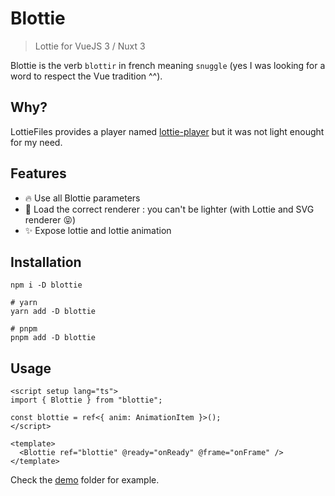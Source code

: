 # Blottie

> Lottie for VueJS 3 / Nuxt 3

Blottie is the verb `blottir` in french meaning `snuggle` (yes I was looking for a word to respect the Vue tradition ^^).

## Why?

LottieFiles provides a player named [lottie-player](https://github.com/LottieFiles/lottie-player) but it was not light enought for my need.

## Features

- 🔥 Use all Blottie parameters
- 🚀 Load the correct renderer : you can't be lighter (with Lottie and SVG renderer 😝)
- ✨ Expose lottie and lottie animation

## Installation

```shell
npm i -D blottie

# yarn
yarn add -D blottie

# pnpm
pnpm add -D blottie
```

## Usage

```vue
<script setup lang="ts">
import { Blottie } from "blottie";

const blottie = ref<{ anim: AnimationItem }>();
</script>

<template>
  <Blottie ref="blottie" @ready="onReady" @frame="onFrame" />
</template>
```

Check the [demo](https://github.com/Applelo/blottie/tree/main/demo) folder for example.
